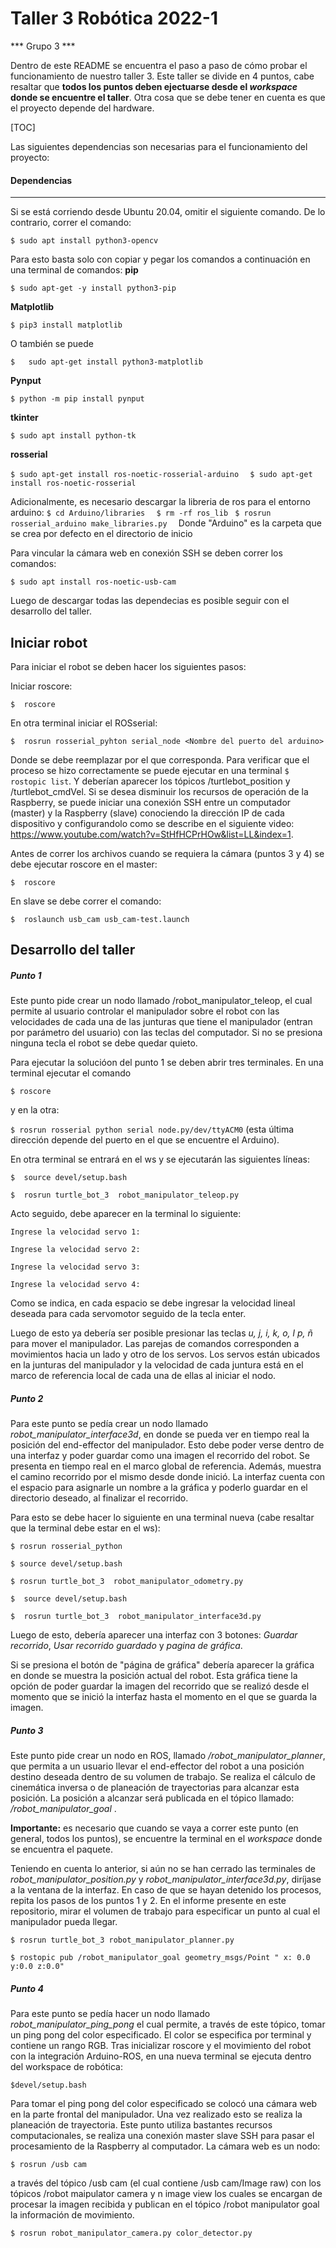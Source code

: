# Taller 3 Robótica 2022-1
*** Grupo 3 ***

Dentro de este README se encuentra el paso a paso de cómo probar el funcionamiento de nuestro taller 3. Este taller se divide en 4 puntos, cabe resaltar que **todos los puntos deben ejectuarse desde el *workspace* donde se encuentre el taller**.  Otra cosa que se debe tener en cuenta es que el proyecto depende del hardware.

[TOC]

Las siguientes dependencias son necesarias para el funcionamiento del proyecto:

#### Dependencias 
---
Si se está corriendo desde Ubuntu 20.04, omitir el siguiente comando. De lo contrario, correr el comando:

`$ sudo apt install python3-opencv `

Para esto basta solo con copiar y pegar los comandos a continuación en una terminal de comandos:
**pip**

`$ sudo apt-get -y install python3-pip  `

**Matplotlib**

`$ pip3 install matplotlib  `

O también se puede

`$   sudo apt-get install python3-matplotlib`

**Pynput**

`$ python -m pip install pynput  `

**tkinter**

`$ sudo apt install python-tk  `

**rosserial**

`$ sudo apt-get install ros-noetic-rosserial-arduino  `
`$ sudo apt-get install ros-noetic-rosserial  `


Adicionalmente, es necesario descargar la libreria de ros para el entorno arduino:
`$ cd Arduino/libraries  `
`$ rm -rf ros_lib `
`$ rosrun rosserial_arduino make_libraries.py  `
Donde "Arduino" es la carpeta que se crea por defecto en el directorio de inicio

Para vincular la cámara web en conexión SSH se deben correr los comandos:
  
  `$ sudo apt install ros-noetic-usb-cam `

Luego de descargar todas las dependecias es posible seguir con el desarrollo del taller.

Iniciar robot
---
Para iniciar el robot se deben hacer los siguientes pasos:

Iniciar roscore:

`$  roscore`

En otra terminal iniciar el ROSserial:

`$  rosrun rosserial_pyhton serial_node <Nombre del puerto del arduino>`

Donde se debe reemplazar <Nombre del puerto del arduino> por el que corresponda. Para verificar que el proceso se hizo correctamente se puede ejecutar en una terminal `$ rostopic list`. Y deberían aparecer los tópicos /turtlebot_position y /turtlebot_cmdVel. Si se desea disminuir los recursos de operación de la Raspberry, se puede iniciar una conexión SSH entre un computador (master) y la Raspberry (slave) conociendo la dirección IP de cada dispositivo y configurandolo como se describe en el siguiente video: https://www.youtube.com/watch?v=StHfHCPrHOw&list=LL&index=1. 
  
Antes de correr los archivos cuando se requiera la cámara (puntos 3 y 4) se debe ejecutar roscore en el master:
  
`$  roscore `
  
En slave se debe correr el comando:
  
 `$  roslaunch usb_cam usb_cam-test.launch `

Desarrollo del taller
---

##### Punto 1
 
  Este punto pide crear un nodo llamado /robot_manipulator_teleop, el cual permite al usuario controlar el manipulador sobre el robot con las velocidades de cada una de las junturas que tiene el manipulador (entran por parámetro del usuario) con las teclas del computador. Si no se presiona ninguna tecla el robot se debe quedar quieto. 
  
Para ejecutar la solucióon del punto 1 se deben abrir tres terminales. En una terminal ejecutar el comando 
  
 `$ roscore` 
  
 y en la otra: 
  
  `$ rosrun rosserial python serial node.py/dev/ttyACM0` (esta última dirección depende del puerto en el que se encuentre el Arduino).
  
En otra terminal se entrará en el ws y se ejecutarán las siguientes líneas:

`$  source devel/setup.bash`

`$  rosrun turtle_bot_3  robot_manipulator_teleop.py`

Acto seguido, debe aparecer en la terminal lo siguiente:

`Ingrese la velocidad servo 1: `

`Ingrese la velocidad servo 2: `
 
`Ingrese la velocidad servo 3: `
  
`Ingrese la velocidad servo 4: `
  

Como se indica, en cada espacio se debe ingresar la velocidad lineal deseada para cada servomotor seguido de la tecla enter.

Luego de esto ya debería ser posible presionar las teclas *u, j, i, k, o, l p, ñ* para mover el manipulador. Las parejas de comandos corresponden a movimientos hacia un lado y otro de los servos. Los servos están ubicados en la junturas del manipulador y la velocidad de cada juntura está en el marco de referencia local de cada una de ellas al iniciar el nodo. 


##### Punto 2
Para este punto se pedía crear un nodo llamado *robot_manipulator_interface3d*, en donde se pueda ver en tiempo real la posición del end-effector del manipulador.  Esto debe poder verse dentro de una interfaz y poder guardar como una imagen el recorrido del robot. Se presenta en tiempo real en el marco global de referencia. Además, muestra el camino recorrido por el mismo desde donde inició. La interfaz cuenta con el espacio para asignarle un nombre a la gráfica y poderlo guardar en el directorio deseado, al finalizar el recorrido.
  
Para esto se debe hacer lo siguiente en una terminal nueva (cabe resaltar que la terminal debe estar en el ws):

`$ rosrun rosserial_python `

`$ source devel/setup.bash`

`$ rosrun turtle_bot_3  robot_manipulator_odometry.py`  

`$  source devel/setup.bash`

`$  rosrun turtle_bot_3  robot_manipulator_interface3d.py`

Luego de esto, debería aparecer una interfaz con 3 botones: *Guardar recorrido*, *Usar recorrido guardado*  y  *pagina de gráfica*.

Si se presiona el botón de "página de gráfica" debería aparecer la gráfica en donde se muestra la posición actual del robot. Esta gráfica tiene la opción de poder guardar la imagen del recorrido que se realizó desde el momento que se inició la interfaz hasta el momento en el que se guarda la imagen.


##### Punto 3
 
Este punto pide crear un nodo en ROS, llamado */robot_manipulator_planner*, que permita a un usuario llevar el end-effector del robot a una posición destino deseada dentro de su volumen de trabajo. Se realiza el cálculo de cinemática inversa o de planeación de trayectorias para alcanzar esta posición. La posición a alcanzar será publicada en el tópico llamado: */robot_manipulator_goal* .
  
**Importante:** es necesario que cuando se vaya a correr este punto (en general, todos los puntos), se encuentre la terminal en el *workspace* donde se encuentra el paquete.

Teniendo en cuenta lo anterior, si aún no se han cerrado las terminales de *robot_manipulator_position.py* y *robot_manipulator_interface3d.py*, diríjase a la ventana de la interfaz. En caso de que se hayan detenido los procesos, repita los pasos de los puntos 1 y 2.
En el informe presente en este repositorio, mirar el volumen de trabajo para especificar un punto al cual el manipulador pueda llegar.
  
  `$ rosrun turtle_bot_3 robot_manipulator_planner.py`
  
  `$ rostopic pub /robot_manipulator_goal geometry_msgs/Point " x: 0.0 y:0.0 z:0.0" `


##### Punto 4
Para este punto se pedía hacer un nodo llamado *robot_manipulator_ping_pong* el cual permite, a través de este tópico, tomar un ping pong del color especificado. El color se especifica por terminal y contiene un rango RGB. Tras inicializar roscore y el movimiento del robot con la integración Arduino-ROS, en una nueva terminal se
ejecuta dentro del workspace de robótica:
  
 `$devel/setup.bash`
  
  Para tomar el ping pong del color especificado se colocó una cámara web en la parte frontal del manipulador. Una vez realizado esto se realiza la
planeación de trayectoria. Este punto utiliza bastantes recursos computacionales, se realiza una conexión master slave SSH para pasar el procesamiento de la
Raspberry al computador. La cámara web es un nodo:
  
  `$ rosrun /usb cam`
  
 a través del tópico /usb cam (el cual contiene /usb cam/Image raw) con los tópicos /robot maipulator camera y n image view los cuales se encargan de procesar la
imagen recibida y publican en el tópico /robot manipulator goal la información de movimiento.
  
  `$ rosrun robot_manipulator_camera.py color_detector.py `
